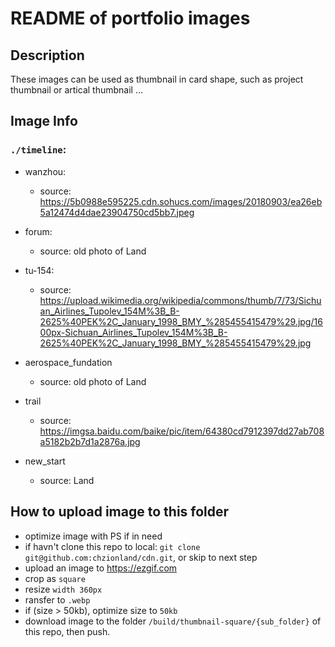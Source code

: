 # README of portfolio images

## Description

These images can be used as thumbnail in card shape, such as project thumbnail or artical thumbnail ...

## Image Info

### `./timeline`:
- wanzhou:
  - source: <https://5b0988e595225.cdn.sohucs.com/images/20180903/ea26eb5a12474d4dae23904750cd5bb7.jpeg>

- forum:
  - source: old photo of Land

- tu-154:
  - source: <https://upload.wikimedia.org/wikipedia/commons/thumb/7/73/Sichuan_Airlines_Tupolev_154M%3B_B-2625%40PEK%2C_January_1998_BMY_%285455415479%29.jpg/1600px-Sichuan_Airlines_Tupolev_154M%3B_B-2625%40PEK%2C_January_1998_BMY_%285455415479%29.jpg>

- aerospace_fundation
  - source: old photo of Land

- trail
  - source: <https://imgsa.baidu.com/baike/pic/item/64380cd7912397dd27ab708a5182b2b7d1a2876a.jpg>

- new_start
  - source: Land

## How to upload image to this folder

- optimize image with PS if in need
- if havn't clone this repo to local: `git clone git@github.com:chzionland/cdn.git`, or skip to next step
- upload an image to <https://ezgif.com>
- crop as `square`
- resize `width 360px`
- ransfer to `.webp`
- if (size > 50kb), optimize size to `50kb`
- download image to the folder `/build/thumbnail-square/{sub_folder}` of this repo, then push.